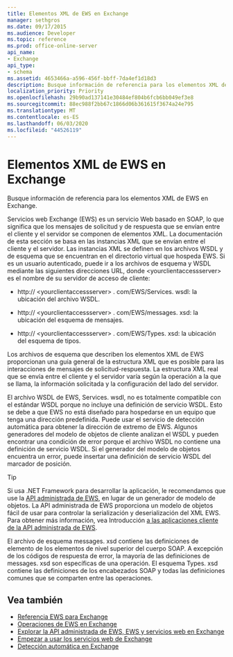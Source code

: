```yaml
---
title: Elementos XML de EWS en Exchange
manager: sethgros
ms.date: 09/17/2015
ms.audience: Developer
ms.topic: reference
ms.prod: office-online-server
api_name:
- Exchange
api_type:
- schema
ms.assetid: 4653466a-a596-456f-bbff-7da4ef1d18d3
description: Busque información de referencia para los elementos XML de EWS en Exchange.
localization_priority: Priority
ms.openlocfilehash: 29b90ad137141e30484ef804b6fcb6bb049ef3e8
ms.sourcegitcommit: 88ec988f2bb67c1866d06b361615f3674a24e795
ms.translationtype: MT
ms.contentlocale: es-ES
ms.lasthandoff: 06/03/2020
ms.locfileid: "44526119"
---
```

# <a name="ews-xml-elements-in-exchange"></a>Elementos XML de EWS en Exchange

Busque información de referencia para los elementos XML de EWS en Exchange.
  
Servicios web Exchange (EWS) es un servicio Web basado en SOAP, lo que significa que los mensajes de solicitud y de respuesta que se envían entre el cliente y el servidor se componen de elementos XML. La documentación de esta sección se basa en las instancias XML que se envían entre el cliente y el servidor. Las instancias XML se definen en los archivos WSDL y de esquema que se encuentran en el directorio virtual que hospeda EWS. Si es un usuario autenticado, puede ir a los archivos de esquema y WSDL mediante las siguientes direcciones URL, donde \<yourclientaccessserver\> es el nombre de su servidor de acceso de cliente:
  
- http:// \<yourclientaccessserver\> . com/EWS/Services. wsdl: la ubicación del archivo WSDL.
    
- http:// \<yourclientaccessserver\> . com/EWS/messages. xsd: la ubicación del esquema de mensajes.
    
- http:// \<yourclientaccessserver\> . com/EWS/Types. xsd: la ubicación del esquema de tipos.
    
Los archivos de esquema que describen los elementos XML de EWS proporcionan una guía general de la estructura XML que es posible para las interacciones de mensajes de solicitud-respuesta. La estructura XML real que se envía entre el cliente y el servidor varía según la operación a la que se llama, la información solicitada y la configuración del lado del servidor.
  
El archivo WSDL de EWS, Services. wsdl, no es totalmente compatible con el estándar WSDL porque no incluye una definición de servicio WSDL. Esto se debe a que EWS no está diseñado para hospedarse en un equipo que tenga una dirección predefinida. Puede usar el servicio de detección automática para obtener la dirección de extremo de EWS. Algunos generadores del modelo de objetos de cliente analizan el WSDL y pueden encontrar una condición de error porque el archivo WSDL no contiene una definición de servicio WSDL. Si el generador del modelo de objetos encuentra un error, puede insertar una definición de servicio WSDL del marcador de posición.
  
> [!TIP]
> Si usa .NET Framework para desarrollar la aplicación, le recomendamos que use la [API administrada de EWS](http://aka.ms/ews-managed-api-readme), en lugar de un generador de modelo de objetos. La API administrada de EWS proporciona un modelo de objetos fácil de usar para controlar la serialización y deserialización del XML EWS. Para obtener más información, vea Introducción [a las aplicaciones cliente de la API administrada de EWS](https://msdn.microsoft.com/library/c2267733-6f4f-49e5-9614-1e4a24c3af1a%28Office.15%29.aspx). 
  
El archivo de esquema messages. xsd contiene las definiciones de elemento de los elementos de nivel superior del cuerpo SOAP. A excepción de los códigos de respuesta de error, la mayoría de las definiciones de messages. xsd son específicas de una operación. El esquema Types. xsd contiene las definiciones de los encabezados SOAP y todas las definiciones comunes que se comparten entre las operaciones.
  
## <a name="see-also"></a>Vea también

- [Referencia EWS para Exchange](ews-reference-for-exchange.md)
- [Operaciones de EWS en Exchange](ews-operations-in-exchange.md)
- [Explorar la API administrada de EWS, EWS y servicios web en Exchange](../exchange-web-services/explore-the-ews-managed-api-ews-and-web-services-in-exchange.md)
- [Empezar a usar los servicios web de Exchange](../exchange-web-services/start-using-web-services-in-exchange.md)
- [Detección automática en Exchange](../exchange-web-services/autodiscover-for-exchange.md)
    

